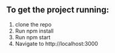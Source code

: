 
## To get the project running:
1. clone the repo
2. Run npm install
3. Run npm start
4. Navigate to http://localhost:3000
